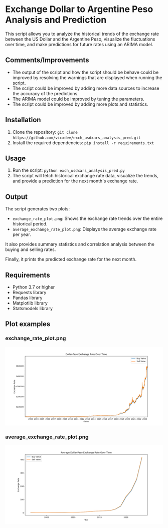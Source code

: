 # Exchange Dollar to Argentine Peso Analysis and Prediction

This script allows you to analyze the historical trends of the exchange rate between the US Dollar and the Argentine Peso, visualize the fluctuations over time, and make predictions for future rates using an ARIMA model.

## Comments/Improvements

- The output of the script and how the script should be behave could be improved by resolving the warnings that are displayed when running the script. 
- The script could be improved by adding more data sources to increase the accuracy of the predictions.
- The ARIMA model could be improved by tuning the parameters.
- The script could be improved by adding more plots and statistics.

## Installation

1. Clone the repository: `git clone https://github.com/vicxdev/exch_usdxars_analysis_pred.git`
2. Install the required dependencies: `pip install -r requirements.txt`

## Usage

1. Run the script: `python exch_usdxars_analysis_pred.py`
2. The script will fetch historical exchange rate data, visualize the trends, and provide a prediction for the next month's exchange rate.

## Output

The script generates two plots: 
- `exchange_rate_plot.png`: Shows the exchange rate trends over the entire historical period.
- `average_exchange_rate_plot.png`: Displays the average exchange rate per year.

It also provides summary statistics and correlation analysis between the buying and selling rates.

Finally, it prints the predicted exchange rate for the next month.

## Requirements

- Python 3.7 or higher
- Requests library
- Pandas library
- Matplotlib library
- Statsmodels library

## Plot examples

### exchange_rate_plot.png
![exchange_rate_plot](https://github.com/vicxdev/exch_usdxars_analysis_pred/blob/master/exchange_rate_plot.png?raw=true)

### average_exchange_rate_plot.png
![average_exchange_rate_plot](https://github.com/vicxdev/exch_usdxars_analysis_pred/blob/master/average_exchange_rate_plot.png?raw=true)
